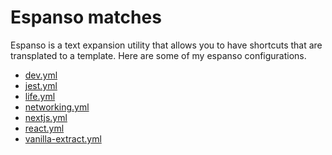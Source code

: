 # Espanso matches

Espanso is a text expansion utility that allows you to have shortcuts that
are transplated to a template. Here are some of my espanso configurations.

- [dev.yml](./match/dev.yml)
- [jest.yml](./match/jest.yml)
- [life.yml](./match/life.yml)
- [networking.yml](./match/networking.yml)
- [nextjs.yml](./match/nextjs.yml)
- [react.yml](./match/react.yml)
- [vanilla-extract.yml](./match/vanilla-extract.yml)
